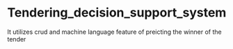 # Tendering_decision_support_system
It utilizes crud and machine language feature of preicting the winner of the tender
